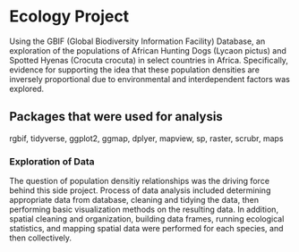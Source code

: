 # Ecology Project 
Using the GBIF (Global Biodiversity Information Facility) Database, an exploration of the populations of African Hunting Dogs (Lycaon pictus) and Spotted Hyenas (Crocuta crocuta) in select countries in Africa. Specifically, evidence for supporting the idea that these population densities are inversely proportional due to environmental and interdependent factors was explored.

## Packages that were used for analysis
rgbif, tidyverse, ggplot2, ggmap, dplyer, mapview, sp, raster, scrubr, maps

### Exploration of Data
The question of population densitiy relationships was the driving force behind this side project. Process of data analysis included determining appropriate data from database, cleaning and tidying the data, then performing basic visualization methods on the resulting data. In addition, spatial cleaning and organization, building data frames, running ecological statistics, and mapping spatial data were performed for each species, and then collectively.  
